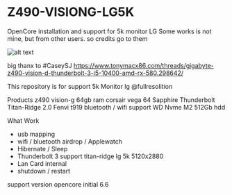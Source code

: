 # Z490-VISIONG-LG5K
OpenCore installation and support for 5k monitor LG
Some works is not mine, but from other users. so credits go to them

![alt text](https://github.com/mgrandinetti/Z490-VISIONG-LG5K/aboutthismac.png?raw=true)



big thanx to #CaseySJ
https://www.tonymacx86.com/threads/gigabyte-z490-vision-d-thunderbolt-3-i5-10400-amd-rx-580.298642/



This repository is for support 5k Monitor lg @fullresolition

Products
z490 vision-g
64gb ram corsair
vega 64 Sapphire
Thunderbolt Titan-Ridge 2.0
Fenvi t919 bluetooth / wifi support
WD Nvme M2 512Gb hdd

What Work
- usb mapping
- wifi / bluetooth airdrop / Applewatch
- Hibernate / Sleep
- Thunderbolt 3 support titan-ridge lg 5k 5120x2880
- Lan Card internal
- shutdown / restart

support version opencore initial 6.6

